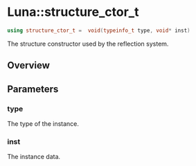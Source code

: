 # Luna::structure_ctor_t

```c++
using structure_ctor_t =  void(typeinfo_t type, void* inst)
```

The structure constructor used by the reflection system. 

## Overview


## Parameters
### type
The type of the instance. 

### inst
The instance data. 

